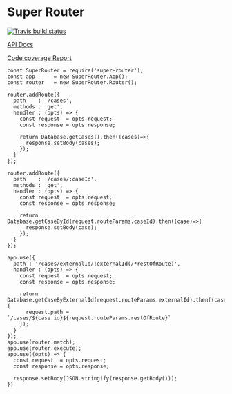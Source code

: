 # Super Router

[![Travis build status](https://travis-ci.org/autoric/super-router)](https://travis-ci.org/autoric/super-router.svg)


[API Docs](http://autoric.github.io/super-router/doc/)

[Code coverage Report](http://autoric.github.io/super-router/coverage/lcov-report/)

```
const SuperRouter = require('super-router');
const app      = new SuperRouter.App();
const router   = new SuperRouter.Router();

router.addRoute({
  path    : '/cases',
  methods : 'get',
  handler : (opts) => {
    const request  = opts.request;
    const response = opts.response;

    return Database.getCases().then((cases)=>{
      response.setBody(cases);
    });
  }
});

router.addRoute({
  path    : '/cases/:caseId',
  methods : 'get',
  handler : (opts) => {
    const request  = opts.request;
    const response = opts.response;

    return Database.getCaseById(request.routeParams.caseId).then((case)=>{
      response.setBody(case);
    });
  }
});

app.use({
  path : '/cases/externalId/:externalId(/*restOfRoute)',
  handler : (opts) => {
    const request  = opts.request;
    const response = opts.response;

    return Database.getCaseByExternalId(request.routeParams.externalId).then((case)=>{
      request.path = `/cases/${case.id}${request.routeParams.restOfRoute}`
    });
  }
});
app.use(router.match);
app.use(router.execute);
app.use((opts) => {
  const request  = opts.request;
  const response = opts.response;

  response.setBody(JSON.stringify(response.getBody()));
})

```
